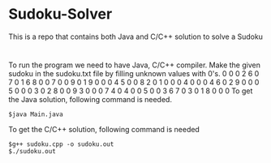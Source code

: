 # Sudoku-Solver
This is a repo that contains both Java and C/C++ solution to solve a Sudoku
#
To run the program we need to have Java, C/C++ compiler.
Make the given sudoku in the sudoku.txt file by filling unknown values with 0's.
0 0 0 2 6 0 7 0 1
6 8 0 0 7 0 0 9 0
1 9 0 0 0 4 5 0 0
8 2 0 1 0 0 0 4 0
0 0 4 6 0 2 9 0 0
0 5 0 0 0 3 0 2 8
0 0 9 3 0 0 0 7 4
0 4 0 0 5 0 0 3 6
7 0 3 0 1 8 0 0 0
To get the Java solution, following command is needed.
```
$java Main.java
```
To get the C/C++ solution, following command is needed
```
$g++ sudoku.cpp -o sudoku.out
$./sudoku.out
```
